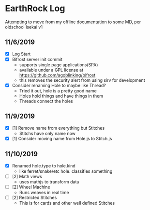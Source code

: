 # EarthRock Log
Attempting to move from my offline documentation to some MD, per oldschool Isekai v1

## 11/6/2019
 - [X] Log Start
 - [X] Bifrost server init commit
    - supports single page applications(SPA)
    - available under a GPL license at https://github.com/agoblinking/bifrost
    - this removes the security alert from using sirv for development
 - [X] Consider renaming Hole to maybe like Thread?
    - Tried it out, hole is a pretty good name
    - Holes hold things and have things in them
    - Threads connect the holes

## 11/9/2019
 - [X] [1] Remove name from everything but Stitches
    - Stitchs have only name now
 - [X] [1] Consider moving name from Hole.js to Stitch.js

## 11/10/2019
 - [X] Renamed hole.type to hole.kind
    - like ferret/snake/etc hole. classifies something
 - [ ] [2] Math views 
    - uses mathjs to transform data
 - [ ] [2] Wheel Machine
    - Runs weaves in real time
 - [ ] [2] Restricted Stitches
    - This is for cards and other well defined Stitches
